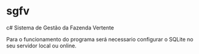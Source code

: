 # sgfv
c# Sistema de Gestão da Fazenda Vertente

Para o funcionamento do programa será necessario configurar o SQLite no seu servidor local ou online.
